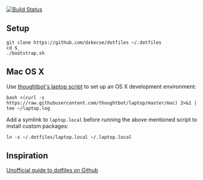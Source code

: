 [![Build Status](https://travis-ci.org/dskecse/dotfiles.svg?branch=master)](https://travis-ci.org/dskecse/dotfiles)

## Setup

    git clone https://github.com/dskecse/dotfiles ~/.dotfiles
    cd $_
    ./bootstrap.sh

## Mac OS X

Use [thoughtbot's laptop script](https://github.com/thoughtbot/laptop) to set up
an OS X development environment:

    bash <(curl -s https://raw.githubusercontent.com/thoughtbot/laptop/master/mac) 2>&1 | tee ~/laptop.log

Add a symlink to `laptop.local` before running the above mentioned script to
install custom packages:

    ln -s ~/.dotfiles/laptop.local ~/.laptop.local

## Inspiration

[Unofficial guide to dotfiles on Github](https://dotfiles.github.io/)
